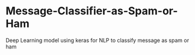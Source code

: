 # Message-Classifier-as-Spam-or-Ham
Deep Learning model using keras for NLP to classify message as spam or ham
